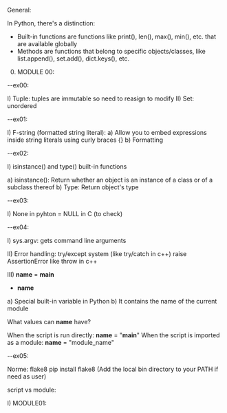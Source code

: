 
General:

In Python, there's a distinction:

- Built-in functions are functions like print(), len(), max(), min(), etc. that are available globally
- Methods are functions that belong to specific objects/classes, like list.append(), set.add(), dict.keys(), etc.

0) MODULE 00:

--ex00:

I) Tuple: tuples are immutable so need to reasign to modify
II) Set: unordered

--ex01:

I) F-string (formatted string literal): 
 a) Allow you to embed expressions inside string literals using curly braces {}
 b) Formatting

--ex02:

I) isinstance() and type() built-in functions

a) isinstance(): Return whether an object is an instance of a class or of a subclass thereof
b) Type: Return object's type

--ex03:

I) None in pyhton = NULL in C (to check)

--ex04:

I) sys.argv: gets command line arguments

II) Error handling:
try/except system (like try/catch in c++)
raise AssertionError like throw in c++

III) __name__ = __main__

- __name__

a) Special built-in variable in Python
b) It contains the name of the current module

What values can __name__ have?

When the script is run directly: __name__ = "__main__"
When the script is imported as a module: __name__ = "module_name"

--ex05:

Norme: flake8
pip install flake8
(Add the local bin directory to your PATH if need as user)

script vs module:



I) MODULE01:


